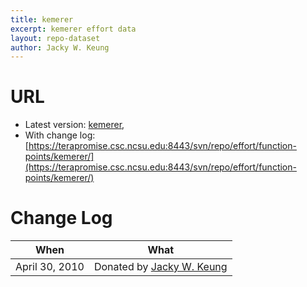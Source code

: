```yaml
---
title: kemerer
excerpt: kemerer effort data
layout: repo-dataset
author: Jacky W. Keung
---
```



# URL

  * Latest version: [kemerer](https://terapromise.csc.ncsu.edu:8443/svn/repo/effort/function-points/kemerer/kemerer.arff),
  * With change log:[https://terapromise.csc.ncsu.edu:8443/svn/repo/effort/function-points/kemerer/](https://terapromise.csc.ncsu.edu:8443/svn/repo/effort/function-points/kemerer/)

# Change Log

When | What---- | ----
   April 30, 2010 | Donated by [Jacky W. Keung](/repo/people)
